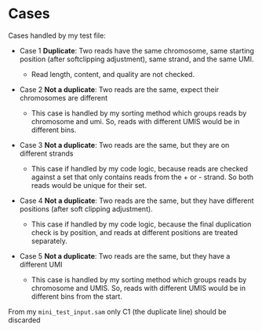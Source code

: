 # Cases

Cases handled by my test file:
- Case 1 **Duplicate**: Two reads have the same chromosome, same starting position (after softclipping adjustment), same strand, and the same UMI.
    - Read length, content, and quality are not checked.
- Case 2 **Not a duplicate**: Two reads are the same, expect their chromosomes are different
    - This case is handled by my sorting method which groups reads by chromosome and umi. So, reads with different UMIS would be in different bins.

- Case 3 **Not a duplicate**: Two reads are the same, but they are on different strands
    - This case if handled by my code logic, because reads are checked against a set that only contains reads from the + or - strand. So both reads would be unique for their set.

-  Case 4 **Not a duplicate**: Two reads are the same, but they have different positions (after soft clipping adjustment).
    - This case if handled by my code logic, because the final duplication check is by position, and reads at different positions are treated separately.

- Case 5 **Not a duplicate**: Two reads are the same, but they have a different UMI
    - This case is handled by my sorting method which groups reads by chromosome and UMIS. So, reads with different UMIS would be in different bins from the start.

From my `mini_test_input.sam` only C1 (the duplicate line) should be discarded
